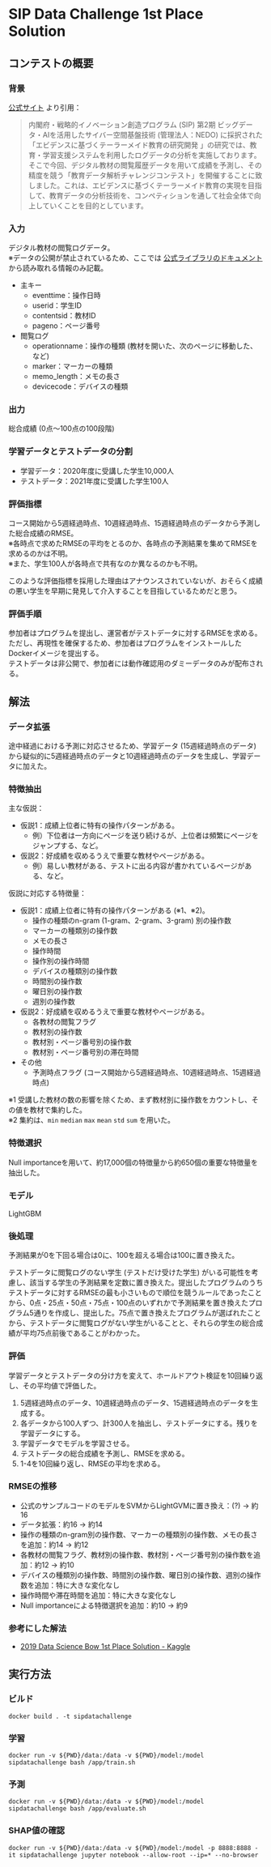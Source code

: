 # SIP Data Challenge 1st Place Solution

## コンテストの概要

### 背景

[公式サイト](https://sites.google.com/view/sipdatachallenge/) より引用：

> 内閣府・戦略的イノベーション創造プログラム (SIP) 第2期 ビッグデータ・AIを活用したサイバー空間基盤技術 (管理法人：NEDO) に採択された「エビデンスに基づくテーラーメイド教育の研究開発 」の研究では、教育・学習支援システムを利用したログデータの分析を実施しております。そこで今回、デジタル教材の閲覧履歴データを用いて成績を予測し、その精度を競う「教育データ解析チャレンジコンテスト」を開催することに致しました。これは、エビデンスに基づくテーラーメイド教育の実現を目指して、教育データの分析技術を、コンペティションを通して社会全体で向上していくことを目的としています。

### 入力

デジタル教材の閲覧ログデータ。  
※データの公開が禁止されているため、ここでは [公式ライブラリのドキュメント](https://limu.ait.kyushu-u.ac.jp/~openLA/tutorial_files/tutorial_event_stream.html) から読み取れる情報のみ記載。

* 主キー
    * eventtime：操作日時
    * userid：学生ID
    * contentsid：教材ID
    * pageno：ページ番号
* 閲覧ログ
    * operationname：操作の種類 (教材を開いた、次のページに移動した、など)
    * marker：マーカーの種類
    * memo_length：メモの長さ
    * devicecode：デバイスの種類

### 出力

総合成績 (0点～100点の100段階)

### 学習データとテストデータの分割

* 学習データ：2020年度に受講した学生10,000人
* テストデータ：2021年度に受講した学生100人

### 評価指標

コース開始から5週経過時点、10週経過時点、15週経過時点のデータから予測した総合成績のRMSE。  
※各時点で求めたRMSEの平均をとるのか、各時点の予測結果を集めてRMSEを求めるのかは不明。  
※また、学生100人が各時点で共有なのか異なるのかも不明。

このような評価指標を採用した理由はアナウンスされていないが、おそらく成績の悪い学生を早期に発見して介入することを目指しているためだと思う。

### 評価手順

参加者はプログラムを提出し、運営者がテストデータに対するRMSEを求める。  
ただし、再現性を確保するため、参加者はプログラムをインストールしたDockerイメージを提出する。  
テストデータは非公開で、参加者には動作確認用のダミーデータのみが配布される。

## 解法

### データ拡張

途中経過における予測に対応させるため、学習データ (15週経過時点のデータ) から疑似的に5週経過時点のデータと10週経過時点のデータを生成し、学習データに加えた。

### 特徴抽出

主な仮説：

* 仮説1：成績上位者に特有の操作パターンがある。
    * 例）下位者は一方向にページを送り続けるが、上位者は頻繁にページをジャンプする、など。
* 仮説2：好成績を収めるうえで重要な教材やページがある。
    * 例）易しい教材がある、テストに出る内容が書かれているページがある、など。

仮説に対応する特徴量：

* 仮説1：成績上位者に特有の操作パターンがある (※1、※2)。
    * 操作の種類のn-gram (1-gram、2-gram、3-gram) 別の操作数
    * マーカーの種類別の操作数
    * メモの長さ
    * 操作時間
    * 操作別の操作時間
    * デバイスの種類別の操作数
    * 時間別の操作数
    * 曜日別の操作数
    * 週別の操作数
* 仮説2：好成績を収めるうえで重要な教材やページがある。
    * 各教材の閲覧フラグ
    * 教材別の操作数
    * 教材別・ページ番号別の操作数
    * 教材別・ページ番号別の滞在時間
* その他
    * 予測時点フラグ (コース開始から5週経過時点、10週経過時点、15週経過時点)

※1 受講した教材の数の影響を除くため、まず教材別に操作数をカウントし、その値を教材で集約した。  
※2 集約は、`min` `median` `max` `mean` `std` `sum` を用いた。 

### 特徴選択

Null importanceを用いて、約17,000個の特徴量から約650個の重要な特徴量を抽出した。

### モデル

LightGBM

### 後処理

予測結果が0を下回る場合は0に、100を超える場合は100に置き換えた。

テストデータに閲覧ログのない学生 (テストだけ受けた学生) がいる可能性を考慮し、該当する学生の予測結果を定数に置き換えた。提出したプログラムのうちテストデータに対するRMSEの最も小さいもので順位を競うルールであったことから、0点・25点・50点・75点・100点のいずれかで予測結果を置き換えたプログラム5通りを作成し、提出した。75点で置き換えたプログラムが選ばれたことから、テストデータに閲覧ログがない学生がいることと、それらの学生の総合成績が平均75点前後であることがわかった。

### 評価

学習データとテストデータの分け方を変えて、ホールドアウト検証を10回繰り返し、その平均値で評価した。

1. 5週経過時点のデータ、10週経過時点のデータ、15週経過時点のデータを生成する。
2. 各データから100人ずつ、計300人を抽出し、テストデータにする。残りを学習データにする。
3. 学習データでモデルを学習させる。
4. テストデータの総合成績を予測し、RMSEを求める。
5. 1-4を10回繰り返し、RMSEの平均を求める。

### RMSEの推移

* 公式のサンプルコードのモデルをSVMからLightGVMに置き換え：(?) → 約16
* データ拡張：約16 → 約14
* 操作の種類のn-gram別の操作数、マーカーの種類別の操作数、メモの長さを追加：約14 → 約12
* 各教材の閲覧フラグ、教材別の操作数、教材別・ページ番号別の操作数を追加：約12 → 約10
* デバイスの種類別の操作数、時間別の操作数、曜日別の操作数、週別の操作数を追加：特に大きな変化なし
* 操作時間や滞在時間を追加：特に大きな変化なし
* Null importanceによる特徴選択を追加：約10 → 約9

### 参考にした解法

* [2019 Data Science Bow 1st Place Solution - Kaggle](https://www.kaggle.com/c/data-science-bowl-2019/discussion/127469)

## 実行方法

### ビルド

```
docker build . -t sipdatachallenge
```

### 学習

```
docker run -v ${PWD}/data:/data -v ${PWD}/model:/model sipdatachallenge bash /app/train.sh
```

### 予測

```
docker run -v ${PWD}/data:/data -v ${PWD}/model:/model sipdatachallenge bash /app/evaluate.sh
```

### SHAP値の確認

```
docker run -v ${PWD}/data:/data -v ${PWD}/model:/model -p 8888:8888 -it sipdatachallenge jupyter notebook --allow-root --ip=* --no-browser
```
